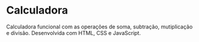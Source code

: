 # Calculadora

Calculadora funcional com as operações de soma, subtração, mutiplicação e divisão.
Desenvolvida com HTML, CSS e JavaScript.
